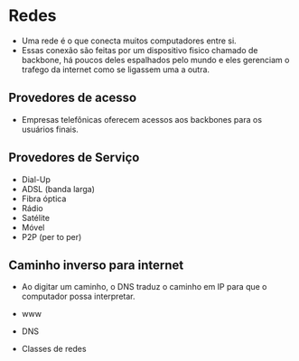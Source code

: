 # Redes 
 - Uma rede é o que conecta muitos computadores entre si.
 - Essas conexão são feitas por um dispositivo fisico chamado de backbone, há poucos deles espalhados pelo mundo e eles gerenciam o trafego da internet como se ligassem uma a outra.
 
## Provedores de acesso
 - Empresas telefônicas oferecem acessos aos backbones para os usuários finais.

## Provedores de Serviço
 - Dial-Up
 - ADSL (banda larga)
 - Fibra óptica
 - Rádio
 - Satélite 
 - Móvel
 - P2P (per to per)

## Caminho inverso para internet

 - Ao digitar um caminho, o DNS traduz o caminho em IP para que o computador possa interpretar.

 - www
 - DNS
 - Classes de redes

 